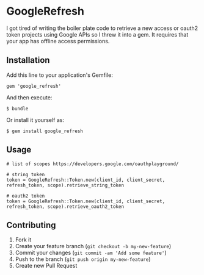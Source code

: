 # GoogleRefresh

I got tired of writing the boiler plate code to retrieve a new access or oauth2
token projects using Google APIs so I threw it into a gem. It requires that your
app has offline access permissions.

## Installation

Add this line to your application's Gemfile:

    gem 'google_refresh'

And then execute:

    $ bundle

Or install it yourself as:

    $ gem install google_refresh

## Usage

    # list of scopes https://developers.google.com/oauthplayground/

    # string token
    token = GoogleRefresh::Token.new(client_id, client_secret, refresh_token, scope).retrieve_string_token

    # oauth2 token
    token = GoogleRefresh::Token.new(client_id, client_secret, refresh_token, scope).retrieve_oauth2_token

## Contributing

1. Fork it
2. Create your feature branch (`git checkout -b my-new-feature`)
3. Commit your changes (`git commit -am 'Add some feature'`)
4. Push to the branch (`git push origin my-new-feature`)
5. Create new Pull Request
